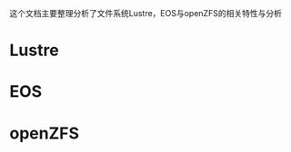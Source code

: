 <!-- ---
title: '并行文件系统文档'
date: 2021-9-20
permalink: /posts/2021/9/ZFS-series-1/

--- -->

这个文档主要整理分析了文件系统Lustre，EOS与openZFS的相关特性与分析


Lustre
======

EOS
======

openZFS
======
